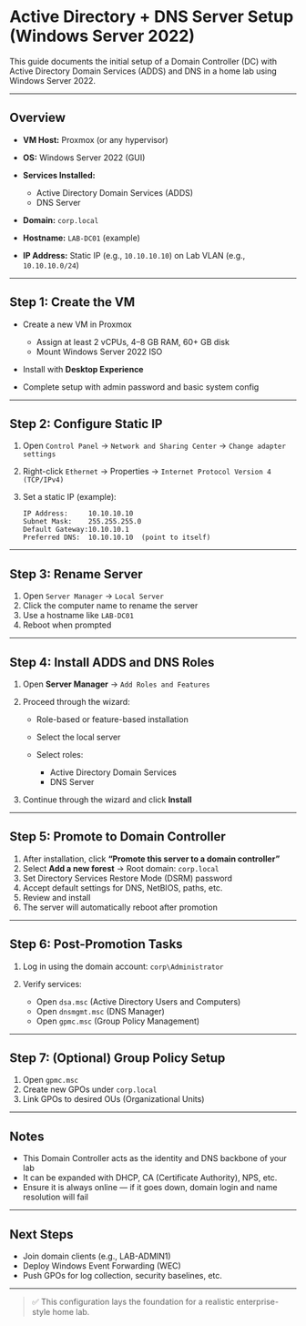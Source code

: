 # Active Directory + DNS Server Setup (Windows Server 2022)

This guide documents the initial setup of a Domain Controller (DC) with Active Directory Domain Services (ADDS) and DNS in a home lab using Windows Server 2022.

---

## Overview

* **VM Host:** Proxmox (or any hypervisor)
* **OS:** Windows Server 2022 (GUI)
* **Services Installed:**

  * Active Directory Domain Services (ADDS)
  * DNS Server
* **Domain:** `corp.local`
* **Hostname:** `LAB-DC01` (example)
* **IP Address:** Static IP (e.g., `10.10.10.10`) on Lab VLAN (e.g., `10.10.10.0/24`)

---

## Step 1: Create the VM

* Create a new VM in Proxmox

  * Assign at least 2 vCPUs, 4–8 GB RAM, 60+ GB disk
  * Mount Windows Server 2022 ISO
* Install with **Desktop Experience**
* Complete setup with admin password and basic system config

---

## Step 2: Configure Static IP

1. Open `Control Panel` → `Network and Sharing Center` → `Change adapter settings`
2. Right-click `Ethernet` → Properties → `Internet Protocol Version 4 (TCP/IPv4)`
3. Set a static IP (example):

   ```
   IP Address:     10.10.10.10
   Subnet Mask:    255.255.255.0
   Default Gateway:10.10.10.1
   Preferred DNS:  10.10.10.10  (point to itself)
   ```

---

## Step 3: Rename Server

1. Open `Server Manager` → `Local Server`
2. Click the computer name to rename the server
3. Use a hostname like `LAB-DC01`
4. Reboot when prompted

---

## Step 4: Install ADDS and DNS Roles

1. Open **Server Manager** → `Add Roles and Features`
2. Proceed through the wizard:

   * Role-based or feature-based installation
   * Select the local server
   * Select roles:

     *  Active Directory Domain Services
     *  DNS Server
3. Continue through the wizard and click **Install**

---

## Step 5: Promote to Domain Controller

1. After installation, click **“Promote this server to a domain controller”**
2. Select **Add a new forest** → Root domain: `corp.local`
3. Set Directory Services Restore Mode (DSRM) password
4. Accept default settings for DNS, NetBIOS, paths, etc.
5. Review and install
6. The server will automatically reboot after promotion

---

## Step 6: Post-Promotion Tasks

1. Log in using the domain account: `corp\Administrator`
2. Verify services:

   * Open `dsa.msc` (Active Directory Users and Computers)
   * Open `dnsmgmt.msc` (DNS Manager)
   * Open `gpmc.msc` (Group Policy Management)

---

## Step 7: (Optional) Group Policy Setup

1. Open `gpmc.msc`
2. Create new GPOs under `corp.local`
3. Link GPOs to desired OUs (Organizational Units)

---

## Notes

* This Domain Controller acts as the identity and DNS backbone of your lab
* It can be expanded with DHCP, CA (Certificate Authority), NPS, etc.
* Ensure it is always online — if it goes down, domain login and name resolution will fail

---

## Next Steps

* Join domain clients (e.g., LAB-ADMIN1)
* Deploy Windows Event Forwarding (WEC)
* Push GPOs for log collection, security baselines, etc.

---

> ✅ This configuration lays the foundation for a realistic enterprise-style home lab.
